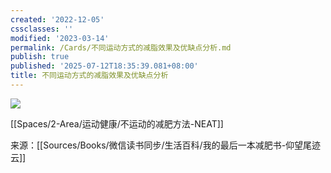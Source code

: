 ```yaml
---
created: '2022-12-05'
cssclasses: ''
modified: '2023-03-14'
permalink: /Cards/不同运动方式的减脂效果及优缺点分析.md
publish: true
published: '2025-07-12T18:35:39.081+08:00'
title: 不同运动方式的减脂效果及优缺点分析
---
```

![](https://img.oldwinter.top/20221205230432.png)  

[[Spaces/2-Area/运动健康/不运动的减肥方法-NEAT]]

来源：[[Sources/Books/微信读书同步/生活百科/我的最后一本减肥书-仰望尾迹云]]